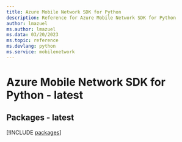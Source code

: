 ```yaml
---
title: Azure Mobile Network SDK for Python
description: Reference for Azure Mobile Network SDK for Python
author: lmazuel
ms.author: lmazuel
ms.data: 03/20/2023
ms.topic: reference
ms.devlang: python
ms.service: mobilenetwork
---
```

# Azure Mobile Network SDK for Python - latest
## Packages - latest
[!INCLUDE [packages](mobile-network-index.md)]